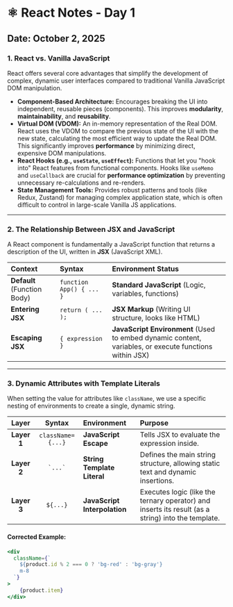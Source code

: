 # ⚛️ React Notes - Day 1

## Date: October 2, 2025

### 1. React vs. Vanilla JavaScript

React offers several core advantages that simplify the development of complex, dynamic user interfaces compared to traditional Vanilla JavaScript DOM manipulation.

* **Component-Based Architecture:** Encourages breaking the UI into independent, reusable pieces (components). This improves **modularity**, **maintainability**, and **reusability**.
* **Virtual DOM (VDOM):** An in-memory representation of the Real DOM. React uses the VDOM to compare the previous state of the UI with the new state, calculating the most efficient way to update the Real DOM. This significantly improves **performance** by minimizing direct, expensive DOM manipulations.
* **React Hooks (e.g., `useState`, `useEffect`):** Functions that let you "hook into" React features from functional components. Hooks like `useMemo` and `useCallback` are crucial for **performance optimization** by preventing unnecessary re-calculations and re-renders.
* **State Management Tools:** Provides robust patterns and tools (like Redux, Zustand) for managing complex application state, which is often difficult to control in large-scale Vanilla JS applications.

---

### 2. The Relationship Between JSX and JavaScript

A React component is fundamentally a JavaScript function that returns a description of the UI, written in **JSX** (JavaScript XML).

| Context | Syntax | Environment Status |
| :--- | :--- | :--- |
| **Default** (Function Body) | `function App() { ... }` | **Standard JavaScript** (Logic, variables, functions) |
| **Entering JSX** | `return ( ... );` | **JSX Markup** (Writing UI structure, looks like HTML) |
| **Escaping JSX** | `{ expression }` | **JavaScript Environment** (Used to embed dynamic content, variables, or execute functions within JSX) |

---

### 3. Dynamic Attributes with Template Literals

When setting the value for attributes like `className`, we use a specific nesting of environments to create a single, dynamic string.

| Layer | Syntax | Environment | Purpose |
| :---: | :---: | :--- | :--- |
| **Layer 1** | `className={...}` | **JavaScript Escape** | Tells JSX to evaluate the expression inside. |
| **Layer 2** | `` `...` `` | **String Template Literal** | Defines the main string structure, allowing static text and dynamic insertions. |
| **Layer 3** | `${...}` | **JavaScript Interpolation** | Executes logic (like the ternary operator) and inserts its result (as a string) into the template. |

#### Corrected Example:

```jsx
<div 
  className={`
    ${product.id % 2 === 0 ? 'bg-red' : 'bg-gray'} 
    m-8
  `}
>
    {product.item}
</div>
